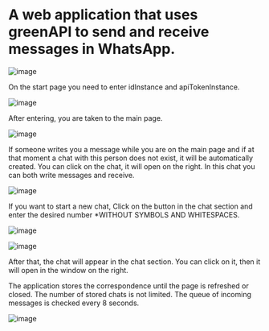 # A web application that uses greenAPI to send and receive messages in WhatsApp.

![image](https://github.com/user-attachments/assets/6d01bc5b-b3ed-485d-92af-d47338939d5b)


On the start page you need to enter idInstance and apiTokenInstance.

![image](https://github.com/user-attachments/assets/3451c122-9a47-44b0-8490-dbf8759a0aa9)

After entering, you are taken to the main page.

![image](https://github.com/user-attachments/assets/833580aa-ebb9-41a0-978f-6ea692d833c3)

If someone writes you a message while you are on the main page and if at that moment a chat with this person does not exist, it will be automatically created.
You can click on the chat, it will open on the right. In this chat you can both write messages and receive.

![image](https://github.com/user-attachments/assets/d2e47d04-fe4b-4c5c-ac41-ac109aa86db7)


If you want to start a new chat, Click on the button in the chat section and enter the desired number *WITHOUT SYMBOLS AND WHITESPACES.

![image](https://github.com/user-attachments/assets/b1174ef4-f5ea-40d6-a410-1eb59eb882b1)

![image](https://github.com/user-attachments/assets/14a0c9af-94fd-4f98-88a7-38f538e6d289)

After that, the chat will appear in the chat section. You can click on it, then it will open in the window on the right.

The application stores the correspondence until the page is refreshed or closed.
The number of stored chats is not limited.
The queue of incoming messages is checked every 8 seconds.

![image](https://github.com/user-attachments/assets/1871c39e-8e0d-419f-8883-143decf11fb0)







